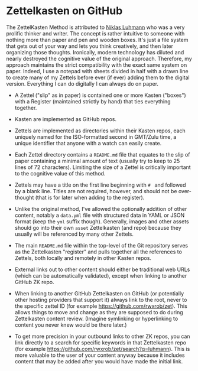 # Zettelkasten on GitHub

The ZettelKasten Method is attributed to
[Niklas Luhmann](https://luhmann.surge.sh) who was a very prolific thinker and
writer. The concept is rather intuitive to someone with nothing more
than paper and pen and wooden boxes. It's just a file system that gets
out of your way and lets you think creatively, and then later organizing
those thoughts. Ironically, modern technology has diluted and nearly
destroyed the cognitive value of the original approach. Therefore, my
approach maintains the strict compatibility with the exact same system
on paper. Indeed, I use a notepad with sheets divided in half with a
drawn line to create many of my Zettels before ever (if ever) adding
them to the digital version. Everything I can do digitally I can always
do on paper.

* A Zettel ("slip" as in paper) is contained one or more Kasten
  ("boxes") with a Register (maintained strictly by hand) that ties
  everything together.

* Kasten are implemented as GitHub repos.

* Zettels are implemented as directories within their Kasten repos, each
  uniquely named for the ISO-formatted second in GMT/Zulu time, a unique
  identifier that anyone with a watch can easily create.

* Each Zettel directory contains a `README.md` file that equates to the
  slip of paper containing a minimal amount of text (usually try to keep
  to 25 lines of 72 characters). Limiting the size of a Zettel is
  critically important to the cognitive value of this method.

* Zettels may have a title on the first line beginning with `# ` and
  followed by a blank line. Titles are not required, however, and should
  not be over-thought (that is for later when adding to the register).

* Unlike the original method, I've allowed the optionally addition of other
  content, notably a `data.yml` file with structured data in YAML or
  JSON format (keep the `yml` suffix though). Generally, images and
  other assets should go into their own `asset` Zettelkasten (and repo)
  because they usually will be referenced by many other Zettels.

* The main `README.md` file within the top-level of the Git repository
  serves as the Zettelkasten "register" and pulls together all the
  references to Zettels, both locally and remotely in other Kasten
  repos.

* External links out to other content should either be traditional web
  URLs (which can be automatically validated), except when linking to
  another GitHub ZK repo.

*  When linking to another GitHub Zettelkasten on GitHub (or potentially
   other hosting providers that support it) always link to the root,
   never to the specific zettel ID (for example
   <https://github.com/rwxrob/zet>). This allows things to move and
   change as they are supposed to do during Zettelkasten content review.
   (Imagine symlinking or hyperlinking to content you never knew would
   be there later.)

* To get more precision in your outbound links to other ZK repos, you
  can link directly to a search for specific keywords in that
  Zettelkasten repo (for example
  <https://github.com/rwxrob/zet/search?q=luhmann>). This is more valuable
  to the user of your content anyway because it includes content that
  may be added after you would have made the initial link.
